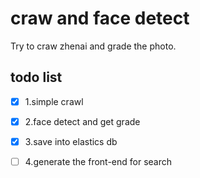 # craw and face detect
Try to craw zhenai and grade the photo.

## todo list

- [X] 1.simple crawl
- [X] 2.face detect and get grade
- [X] 3.save into elastics db
- [ ] 4.generate the front-end for search

